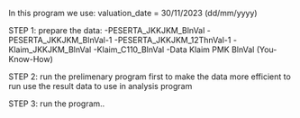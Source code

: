 In this program we use:
valuation_date = 30/11/2023 (dd/mm/yyyy)

STEP 1:
  prepare the data:
  -PESERTA_JKKJKM_BlnVal
  -PESERTA_JKKJKM_BlnVal-1
  -PESERTA_JKKJKM_12ThnVal-1
  -Klaim_JKKJKM_BlnVal
  -Klaim_C110_BlnVal
  -Data Klaim PMK BlnVal (You-Know-How)

STEP 2:
run the prelimenary program first to make the data more efficient to run
use the result data to use in analysis program



STEP 3:
run the program..
